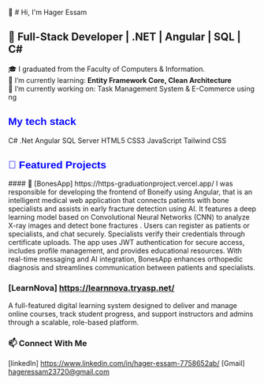 👋 # Hi, I'm Hager Essam
## 💼 Full-Stack Developer | .NET | Angular | SQL | C#


🎓 I graduated from the Faculty of Computers & Information.  
🌱 I’m currently learning: **Entity Framework Core, Clean Architecture**  
🔭 I’m currently working on: Task Management System & E-Commerce using ng


<h2 style="color:blue; font-family:Arial;">My tech stack</h2>
C#
.Net
Angular
SQL Server
HTML5
CSS3
JavaScript
Tailwind CSS

<h2 style="color:blue; font-family:Arial;"> 🚀 Featured Projects</h2>
#### 🦴 [BonesApp] https://https-graduationproject.vercel.app/
I was responsible for developing the frontend of Boneify using Angular, that is an intelligent medical web application that connects patients with bone specialists and assists in early fracture detection using AI. It features a deep learning model based on Convolutional Neural Networks (CNN) to analyze X-ray images and detect bone fractures . Users can register as patients or specialists, and chat securely. Specialists verify their credentials through certificate uploads. The app uses JWT authentication for secure access, includes profile management, and provides educational resources. With real-time messaging and AI integration, BonesApp enhances orthopedic diagnosis and streamlines communication between patients and specialists.

### [LearnNova] https://learnnova.tryasp.net/
A full-featured digital learning system designed to deliver and manage online courses, track student progress, and support instructors and admins through a scalable, role-based platform.


### 📫 Connect With Me 
[linkedIn] https://www.linkedin.com/in/hager-essam-7758652ab/
[Gmail] hageressam23720@gmail.com
